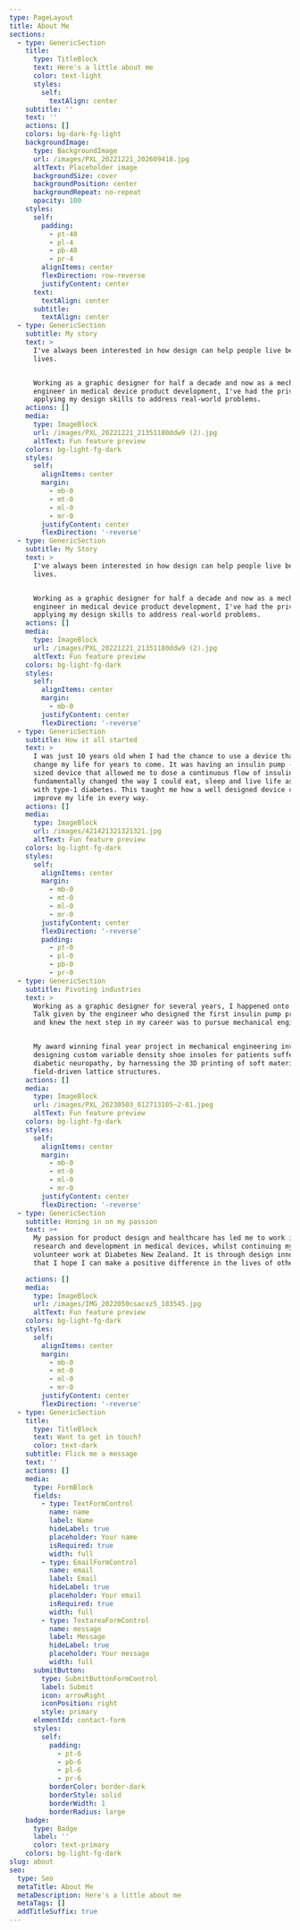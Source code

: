 ```yaml
---
type: PageLayout
title: About Me
sections:
  - type: GenericSection
    title:
      type: TitleBlock
      text: Here's a little about me
      color: text-light
      styles:
        self:
          textAlign: center
    subtitle: ''
    text: ''
    actions: []
    colors: bg-dark-fg-light
    backgroundImage:
      type: BackgroundImage
      url: /images/PXL_20221221_202609418.jpg
      altText: Placeholder image
      backgroundSize: cover
      backgroundPosition: center
      backgroundRepeat: no-repeat
      opacity: 100
    styles:
      self:
        padding:
          - pt-40
          - pl-4
          - pb-40
          - pr-4
        alignItems: center
        flexDirection: row-reverse
        justifyContent: center
      text:
        textAlign: center
      subtitle:
        textAlign: center
  - type: GenericSection
    subtitle: My story
    text: >
      I've always been interested in how design can help people live better
      lives. 


      Working as a graphic designer for half a decade and now as a mechanical
      engineer in medical device product development, I've had the privilege of
      applying my design skills to address real-world problems.
    actions: []
    media:
      type: ImageBlock
      url: /images/PXL_20221221_21351180ddw9 (2).jpg
      altText: Fun feature preview
    colors: bg-light-fg-dark
    styles:
      self:
        alignItems: center
        margin:
          - mb-0
          - mt-0
          - ml-0
          - mr-0
        justifyContent: center
        flexDirection: '-reverse'
  - type: GenericSection
    subtitle: My Story
    text: >
      I've always been interested in how design can help people live better
      lives. 


      Working as a graphic designer for half a decade and now as a mechanical
      engineer in medical device product development, I've had the privilege of
      applying my design skills to address real-world problems.
    actions: []
    media:
      type: ImageBlock
      url: /images/PXL_20221221_21351180ddw9 (2).jpg
      altText: Fun feature preview
    colors: bg-light-fg-dark
    styles:
      self:
        alignItems: center
        margin:
          - mb-0
        justifyContent: center
        flexDirection: '-reverse'
  - type: GenericSection
    subtitle: How it all started
    text: >
      I was just 10 years old when I had the chance to use a device that would
      change my life for years to come. It was having an insulin pump - a pocket
      sized device that allowed me to dose a continuous flow of insulin - that
      fundamentally changed the way I could eat, sleep and live life as a kid
      with type-1 diabetes. This taught me how a well designed device could
      improve my life in every way.
    actions: []
    media:
      type: ImageBlock
      url: /images/421421321321321.jpg
      altText: Fun feature preview
    colors: bg-light-fg-dark
    styles:
      self:
        alignItems: center
        margin:
          - mb-0
          - mt-0
          - ml-0
          - mr-0
        justifyContent: center
        flexDirection: '-reverse'
        padding:
          - pt-0
          - pl-0
          - pb-0
          - pr-0
  - type: GenericSection
    subtitle: Pivoting industries
    text: >
      Working as a graphic designer for several years, I happened onto a TED
      Talk given by the engineer who designed the first insulin pump prototype,
      and knew the next step in my career was to pursue mechanical engineering.


      My award winning final year project in mechanical engineering involved
      designing custom variable density shoe insoles for patients suffering from
      diabetic neuropathy, by harnessing the 3D printing of soft materials into
      field-driven lattice structures.
    actions: []
    media:
      type: ImageBlock
      url: /images/PXL_20230503_012713105~2-01.jpeg
      altText: Fun feature preview
    colors: bg-light-fg-dark
    styles:
      self:
        alignItems: center
        margin:
          - mb-0
          - mt-0
          - ml-0
          - mr-0
        justifyContent: center
        flexDirection: '-reverse'
  - type: GenericSection
    subtitle: Honing in on my passion
    text: >+
      My passion for product design and healthcare has led me to work in
      research and development in medical devices, whilst continuing my
      volunteer work at Diabetes New Zealand. It is through design innovation
      that I hope I can make a positive difference in the lives of others.

    actions: []
    media:
      type: ImageBlock
      url: /images/IMG_2022050csacxz5_183545.jpg
      altText: Fun feature preview
    colors: bg-light-fg-dark
    styles:
      self:
        alignItems: center
        margin:
          - mb-0
          - mt-0
          - ml-0
          - mr-0
        justifyContent: center
        flexDirection: '-reverse'
  - type: GenericSection
    title:
      type: TitleBlock
      text: Want to get in touch?
      color: text-dark
    subtitle: Flick me a message
    text: ''
    actions: []
    media:
      type: FormBlock
      fields:
        - type: TextFormControl
          name: name
          label: Name
          hideLabel: true
          placeholder: Your name
          isRequired: true
          width: full
        - type: EmailFormControl
          name: email
          label: Email
          hideLabel: true
          placeholder: Your email
          isRequired: true
          width: full
        - type: TextareaFormControl
          name: message
          label: Message
          hideLabel: true
          placeholder: Your message
          width: full
      submitButton:
        type: SubmitButtonFormControl
        label: Submit
        icon: arrowRight
        iconPosition: right
        style: primary
      elementId: contact-form
      styles:
        self:
          padding:
            - pt-6
            - pb-6
            - pl-6
            - pr-6
          borderColor: border-dark
          borderStyle: solid
          borderWidth: 1
          borderRadius: large
    badge:
      type: Badge
      label: ''
      color: text-primary
    colors: bg-light-fg-dark
slug: about
seo:
  type: Seo
  metaTitle: About Me
  metaDescription: Here's a little about me
  metaTags: []
  addTitleSuffix: true
---
```

